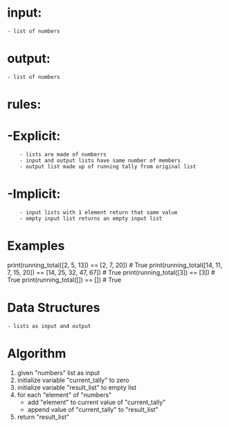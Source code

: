 # input:
    - list of numbers
# output:
    - list of numbers

# rules:
#   -Explicit:
        - lists are made of numberrs
        - input and output lists have same number of members
        - output list made up of running tally from original list

#   -Implicit:
        - input lists with 1 element return that same value
        - empty input list returns an empty input list

# Examples
print(running_total([2, 5, 13]) == [2, 7, 20])    # True
print(running_total([14, 11, 7, 15, 20])
      == [14, 25, 32, 47, 67])                    # True
print(running_total([3]) == [3])                  # True
print(running_total([]) == [])                    # True


# Data Structures
    - lists as input and output


# Algorithm

1. given "numbers" list as input
2. initialize variable "current_tally" to zero
4. initialize variable "result_list" to empty list
3. for each "element" of "numbers"
    - add "element" to current value of "current_tally"
    - append value of "current_tally" to "result_list"
4. return "result_list"
